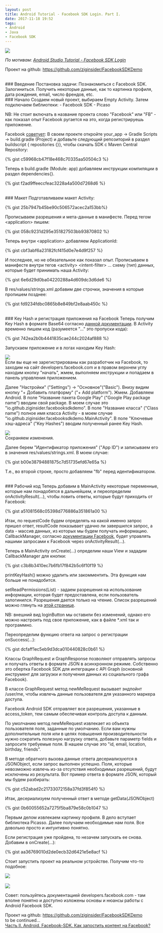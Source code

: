 ```yaml
---
layout: post
title: Android Tutorial - Facebook SDK Login. Part I.
date: 2017-11-18 19:52
tags:
- Android
- Java
- Facebook SDK
---
```

<img src="{{ site.baseurl }}/images/facebook-login_small.png">
<br>

*По мотивам: <a href="https://www.youtube.com/watch?v=KjBNFWKNMOY">Android Studio Tutorial - Facebook SDK Login</a>*

Проект на github: <a href="https://github.com/ziginsider/FacebookSDKDemo/tree/master">https://github.com/ziginsider/FacebookSDKDemo</a>

<br>
### Введение
Постановка задачи: Познакомиться с Facebook SDK. Залогиниться. Получить некоторые данные, как то картинка профиля, дата рождения, email, число френдов, etc.

<br>
### Начало
Создаем новый проект, выбираем Empty Activity. Затем подключаем библиотеки: 
- Facebook SDK
- Picaso

NB: Не стоит включать в название проекта слово "Facebook" или "FB" - как показал опыт Facebook ругается на это, когда регистрируешь приложение.

Facebook <a href="https://developers.facebook.com/docs/android/componentsdks">советует</a>: В своем проекте откройте your_app -&gt; Gradle Scripts -&gt; build.gradle (Project) и добавьте следующий репозиторий в раздел buildscript { repositories {}}, чтобы скачать SDK с Maven Central Repository:

{% gist c59968cb47f18e468c70335aa50504c3 %}

Теперь в build.gradle (Module: app) добавляем инструкции компиляции в раздел dependencies{}.

{% gist f2ad9ffeeccfeac3228a4a500d7268d6 %}

<br>
### Макет
Подготавливаем макет Activity:

{% gist 25b7947b45be90c506572acec2a153bb%}

Прописываем разрешения и мета-данные в манифесте. Перед тегом &lt;application&gt; пишем:

{% gist 058c9231d295e351827503bb93870802 %}

Теперь внутри &lt;application&gt; добавляем ApplicationId:

{% gist cbf3abf6a23182fcf415d0e7e4d9f257 %}

И последнее, но не обязательное как показал опыт. Прописываем в манифесте внутри тегов &lt;activity&gt; &lt;intent-filter&gt; ... схему (тип) данных, которые будет принимать наша Activity:

{% gist 6e6d29d0ba04220288a4d609dc3d6de6 %}

В res/values/strings.xml добавим две строчки, значения в которые пропишем позднее:

{% gist fd9234fdbc0865b8e849bf2e8aab450c %}

<br>
### Key Hash и регистрация приложения на Facebook
Теперь получим Key Hash в формате Base64 согласно <a href="https://developers.facebook.com/docs/android/getting-started/?locale=ru_RU">данной документации</a>. В Activity временно пишем код (разумеется "..." это пропуски кода):

{% gist 742ea2b0b4441835cae244c2024af888 %}

Запускаем приложение и в логах находим Key Hash:

<img src="{{ site.baseurl }}/images/KeyHashFacebook.jpg">

<br>
Если вы еще не зарегистрированы как разработчик на Facebook, то заходим на сайт developers.facebook.com и в правом верхнем углу находим кнопку "начать", жмем, выполняем инструкции и попадаем в панель управления приложением.

Далее "Настройки" ("Settings") -&gt; "Основное"("Basic"). Внизу видим кнопку "+ Добавить платформу" ("+ Add platform"). Жмем. Добавляем Android. В поле "Название пакета Google Play" ("Google Play package name") вводим свой package. В моем случае это "io.github.ziginsider.facebooksdkdemo". В поле "Название класса" ("Class name") полное имя класса Activity - в моем случае "io.github.ziginsider.facebooksdkdemo.MainActivity". В поле "Ключевые хэш-адреса" ("Key Hashes") вводим полученный ранее Key Hash.

<img src="{{ site.baseurl }}/images/facebook_dashboard_1.jpg">

<br>
Сохраняем изменения.

Далее берем "Идентификатор приложения" ("App ID") и записываем его в значения res/values/strings.xml. В моем случае:

{% gist b00e38794881875c7d51735efd67e65a %}

Т.е., во второй строке, просто добавляем "fb" перед идентификатором.

<br>
### Рабочий код
Теперь добавим в MainActivity некоторые переменные, которые нам понадобятся в дальнейшем, и переопределим onActivityResult(...), чтобы ловить ответы, которые будут приходить от Facebook:

{% gist a51081568c05398d776886a351861a00 %}

Итак, по requestCode будем определять на какой именно запрос пришел ответ, resultCode показывает удачно ли завершился запрос, а data - массив данных, из которых мы будем получать информацию. CallbackManager, согласно <a href="https://developers.facebook.com/docs/reference/android/current/interface/CallbackManager/">документации Facebook</a>, будет управлять нашими запросами к Facebook через onActivityResult(...).

Теперь в MainActivity onCreate(...) определим наши View и зададим CallbackManager для кнопки:

{% gist c3b8b3410ec7b6fb17f842b5c6f10f19 %}

printKeyHash() можно удалить или закомментить. Эта функция нам больше не понадобится.

setReadPermissions(List) - задаем разрешения на использование информации, которая будет предоставлена, если пользователь залогинился. Разрешения дается только на чтение. Список разрешений можно глянуть на <a href="https://developers.facebook.com/docs/facebook-login/permissions/v2.2">этой странице</a>.

NB: внешний вид loginButton мы оставили без изменений, однако его можно настроить под свое приложение, как в файле *.xml так и программно.

Переопределим функцию ответа на запрос о регистрации onSuccess(...):

{% gist dcfaff1ec5eb9d3dca010440828c0b61 %}

Классы GraphRequest и GraphResponse позволяют отправлять запросы и получать ответы в формате JSON в асинхронном режиме. Собственно это обертка Facebook SDK для интеграции с API Graph (основной инструмент для загрузки и получения данных из социального графа Facebook). 

В классе GraphRequest метод newMeRequest вызывает эндпойнт /user/me, чтобы извлечь данные пользователя для указанного маркера доступа.

Facebook Android SDK отправляет все разрешения, указанные в access_token, тем самым обеспечивая контроль доступа к данным. 

По умолчанию метод newMeRequest извлекает из объекта пользователя поля, заданные по умолчанию. Если вам нужны дополнительные поля или в целях повышения производительности нужно сократить полезную нагрузку ответа, добавьте параметр fields и запросите требуемые поля. В нашем случае это "id, email, location, birthday, friends".

В методе обратного вызова данные ответа десериализуются в JSONObject, если запрос выполнен успешно. Поля, которые невозможно извлечь из-за отсутствия необходимых разрешений, будут исключены из результата. Вот пример ответа в формате JSON, который мы будем разбирать:

{% gist c52abad2c21733072158a37fd3f854f0 %}

Итак, десериализуем полученный ответ в методе getData(JSONObject)

{% gist 0b60055652a7275f5ba879e58c0b1047 %}

Первым делом извлекаем картинку профиля. В дело вступает библиотека Picasso. Далее получаем необходимые нам поля. Все довольно просто и интуитивно понятно.

Если регистрация уже пройдена, то незачем запускать ее снова. Добавим в onCreate(...):

{% gist aa36769010d2de0ecb32d6421e5e8acf %}

Стоит запустить проект на реальном устройстве. Получим что-то подобное:

<img src="{{ site.baseurl }}/images/success_facebook_1.png">
<br>
<br>

<img src="{{ site.baseurl }}/images/success_facebook_2.png">


Совет: пользуйтесь документацией developers.facebook.com - там вполне понятно и доступно изложены основы и нюансы работы с Android Facebook SDK.

Проект на github: <a href="https://github.com/ziginsider/FacebookSDKDemo/tree/master">https://github.com/ziginsider/FacebookSDKDemo</a>
<br>
to be continued...
<br>
<a href="https://ziginsider.github.io/Facebook_SDK_Login_2/">Часть II. Android. Facebook-SDK. Как запостить контент на Facebook?</a>
